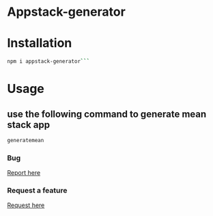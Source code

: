 # Appstack-generator

# Installation 

```bash 
npm i appstack-generator```
```

# Usage 

## use the following command to generate mean stack app
```bash
generatemean
```

### Bug 
<a href="https://github.com/opennpm/Appstack-generator/issues/new?assignees=&labels=&template=bug_report.md&title=">Report here</a>

### Request a feature 
<a href="https://github.com/opennpm/Appstack-generator/issues/new?assignees=&labels=&template=feature_request.md&title=">Request here</a>
